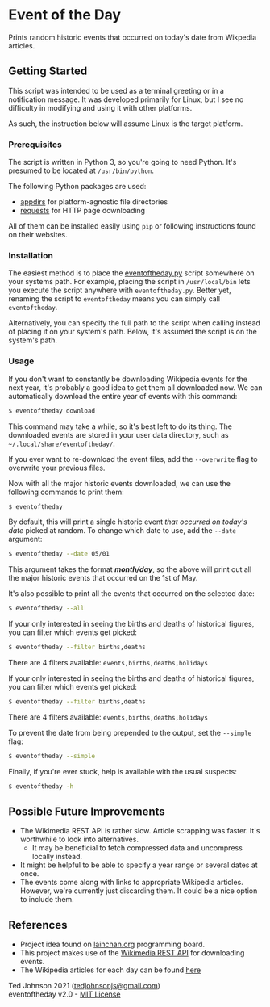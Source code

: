 # Event of the Day

Prints random historic events that occurred on today's date from Wikpedia articles.

## Getting Started

This script was intended to be used as a terminal greeting or in a notification message. It was developed primarily for Linux, but I see no difficulty in modifying and using it with other platforms.

As such, the instruction below will assume Linux is the target platform.

### Prerequisites

The script is written in Python 3, so you're going to need Python. It's presumed to be located at `/usr/bin/python`.

The following Python packages are used:

 - [appdirs](https://pypi.org/project/appdirs) for platform-agnostic file directories
 - [requests](https://requests.readthedocs.io) for HTTP page downloading

All of them can be installed easily using `pip` or following instructions found on their websites.

### Installation

The easiest method is to place the [eventoftheday.py](eventoftheday.py) script somewhere on your systems path. For example, placing the script in `/usr/local/bin` lets you execute the script anywhere with `eventoftheday.py`. Better yet, renaming the script to `eventoftheday` means you can simply call `eventoftheday`.

Alternatively, you can specify the full path to the script when calling instead of placing it on your system's path. Below, it's assumed the script is on the system's path.

### Usage

If you don't want to constantly be downloading Wikipedia events for the next year, it's probably a good idea to get them all downloaded now. We can automatically download the entire year of events with this command:

```sh
$ eventoftheday download
```

This command may take a while, so it's best left to do its thing. The downloaded events are stored in your user data directory, such as `~/.local/share/eventoftheday/`.

If you ever want to re-download the event files, add the `--overwrite` flag to overwrite your previous files.

Now with all the major historic events downloaded, we can use the following commands to print them:
```sh
$ eventoftheday
```

By default, this will print a single historic event *that occurred on today's date* picked at random. To change which date to use, add the `--date` argument:
```sh
$ eventoftheday --date 05/01
```
This argument takes the format ***month/day***, so the above will print out all the major historic events that occurred on the 1st of May.

It's also possible to print all the events that occurred on the selected date:
```sh
$ eventoftheday --all
```

If your only interested in seeing the births and deaths of historical figures, you can filter which events get picked:
```sh
$ eventoftheday --filter births,deaths
```
There are 4 filters available: `events,births,deaths,holidays`

If your only interested in seeing the births and deaths of historical figures, you can filter which events get picked:
```sh
$ eventoftheday --filter births,deaths
```
There are 4 filters available: `events,births,deaths,holidays`

To prevent the date from being prepended to the output, set the `--simple` flag:
```sh
$ eventoftheday --simple
```


Finally, if you're ever stuck, help is available with the usual suspects:
```sh
$ eventoftheday -h
```

## Possible Future Improvements

- The Wikimedia REST API is rather slow. Article scrapping was faster. It's worthwhile to look into alternatives.
	- It may be beneficial to fetch compressed data and uncompress locally instead.
- It might be helpful to be able to specify a year range or several dates at once.
- The events come along with links to appropriate Wikipedia articles. However, we're currently just discarding them. It could be a nice option to include them.

## References

- Project idea found on [lainchan.org](https://lainchan.org) programming board.
- This project makes use of the [Wikimedia REST API](https://en.wikipedia.org/api/rest_v1/) for downloading events.
- The Wikipedia articles for each day can be found [here](https://en.wikipedia.org/wiki/Category:Days)

Ted Johnson 2021 (tedjohnsonjs@gmail.com)\
eventoftheday v2.0 - [MIT License](LICENSE.md)
